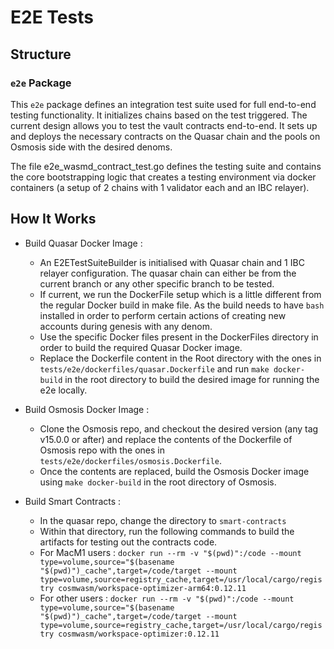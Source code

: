 # E2E Tests

## Structure

### `e2e` Package

This `e2e` package defines an integration test suite used for full end-to-end testing functionality. It initializes chains 
based on the test triggered. The current design allows you to test the vault contracts end-to-end. It sets up and deploys the
necessary contracts on the Quasar chain and the pools on Osmosis side with the desired denoms.

The file e2e_wasmd_contract_test.go defines the testing suite and contains the core bootstrapping logic that creates a testing
environment via docker containers (a setup of 2 chains with 1 validator each and an IBC relayer).

## How It Works

- Build Quasar Docker Image :
   - An E2ETestSuiteBuilder is initialised with Quasar chain and 1 IBC relayer configuration. The quasar chain can either be from the current branch or any other specific branch to be tested.
   - If current, we run the DockerFile setup which is a little different from the regular Docker build in make file. As the build needs to have `bash` installed in order to perform certain actions of creating new accounts during genesis with any denom.
   - Use the specific Docker files present in the DockerFiles directory in order to build the required Quasar Docker image.
   - Replace the Dockerfile content in the Root directory with the ones in `tests/e2e/dockerfiles/quasar.Dockerfile` and run `make docker-build` in the root directory to build the desired image for running the e2e locally. 


- Build Osmosis Docker Image :
   - Clone the Osmosis repo, and checkout the desired version (any tag v15.0.0 or after) and replace the contents of the Dockerfile of Osmosis repo with the ones in `tests/e2e/dockerfiles/osmosis.Dockerfile`.
   - Once the contents are replaced, build the Osmosis Docker image using `make docker-build` in the root directory of Osmosis.
   

- Build Smart Contracts : 
   - In the quasar repo, change the directory to `smart-contracts`
   - Within that directory, run the following commands to build the artifacts for testing out the contracts code.
   - For MacM1 users : `docker run --rm -v "$(pwd)":/code --mount type=volume,source="$(basename "$(pwd)")_cache",target=/code/target --mount type=volume,source=registry_cache,target=/usr/local/cargo/registry cosmwasm/workspace-optimizer-arm64:0.12.11`
   - For other users : `docker run --rm -v "$(pwd)":/code --mount type=volume,source="$(basename "$(pwd)")_cache",target=/code/target --mount type=volume,source=registry_cache,target=/usr/local/cargo/registry cosmwasm/workspace-optimizer:0.12.11`


